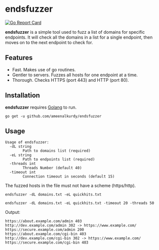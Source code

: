 # endsfuzzer
[![Go Report Card](https://goreportcard.com/badge/github.com/ameenalkurdy/endsfuzzer)](https://goreportcard.com/report/github.com/ameenalkurdy/endsfuzzer)

**endsfuzzer** is a simple tool used to fuzz a list of domains for specific endpoints. It will check all the domains in a list for a single endpoint, then moves on to the next endpoint to check for.

## Features
- Fast. Makes use of go routines.
- Gentler to servers. Fuzzes all hosts for one endpoint at a time.
- Thorough. Checks HTTPS (port 443) and HTTP (port 80).

## Installation
**endsfuzzer** requires [Golang](https://golang.org/) to run.
```
go get -u github.com/ameenalkurdy/endsfuzzer
```

## Usage
```
Usage of endsfuzzer:
  -dL string
        Path to domains list (required)
  -eL string
        Path to endpoints list (required)
  -threads int
        Threads Number (default 40)
  -timeout int
        Connection timeout in seconds (default 15)
```
The fuzzed hosts in the file must not have a scheme (https/http).
```
endsfuzzer -dL domains.txt -eL quickhits.txt
```
```
endsfuzzer -dL domains.txt -eL quickhits.txt -timeout 20 -threads 50
```
Output:
```
https://about.example.com/admin 403
http://dev.example.com/admin 302 -> https://www.example.com/
https://secure.example.com/admin 200
https://about.example.com/cgi-bin 403
http://dev.example.com/cgi-bin 302 -> https://www.example.com/
https://secure.example.com/cgi-bin 403
```
